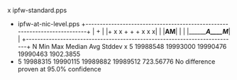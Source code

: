 x ipfw-standard.pps
+ ipfw-at-nic-level.pps
+--------------------------------------------------------------------------+
|                        +                                                 |
|+   x x         +       +   +     x                x                     x|
|    |____________________________AM____________________________|          |
|       |___________A____M_____|                                           |
+--------------------------------------------------------------------------+
    N           Min           Max        Median           Avg        Stddev
x   5      19988548      19993000      19990476      19990463     1902.3855
+   5      19988315      19990115      19989882      19989512     723.56776
No difference proven at 95.0% confidence

